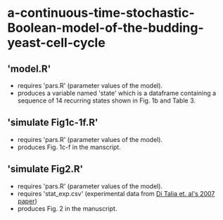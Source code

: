 # a-continuous-time-stochastic-Boolean-model-of-the-budding-yeast-cell-cycle

## 'model.R'
- requires 'pars.R' (parameter values of the model).
- produces a variable named 'state' which is a dataframe containing a sequence of 14 recurring states shown in Fig. 1b and Table 3.

## 'simulate Fig1c-1f.R'
- requires 'pars.R' (parameter values of the model).
- produces Fig. 1c-f in the manscript.

## 'simulate Fig2.R'
- requires 'pars.R' (parameter values of the model).
- requires 'stat_exp.csv' (experimental data from <a href="https://www.nature.com/articles/nature06072" target="_blank">Di Talia et. al's 2007 paper</a>)
- produces Fig. 2 in the manuscript.
